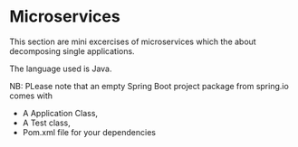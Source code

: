 # Microservices

This section are mini excercises of microservices which the about decomposing single applications.

The language used is Java.

NB: PLease note that an empty Spring Boot project package from spring.io comes with
 - A Application Class,
 - A Test class,
 - Pom.xml file for your dependencies
